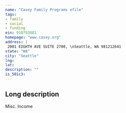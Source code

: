 ```yaml
---
name: "Casey Family Programs efile"
tags:
- family
- social
- funding
ein: 910793881
homepage: "www.casey.org"
address: |
 2001 EIGHTH AVE SUITE 2700, \nSeattle, WA 981212641
state: "WA"
city: "Seattle"
lng: 
lat: 
description: ""
is_501c3: 
---
```


## Long description

Misc. Income
